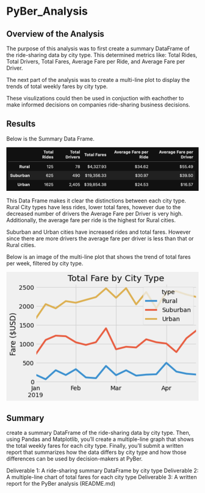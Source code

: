 # PyBer_Analysis


## Overview of the Analysis

The purpose of this analysis was to first create a summary DataFrame of the ride-sharing data by city type. This determined metrics like: Total Rides, Total Drivers, Total Fares, Average Fare per Ride, and Average Fare per Driver. 

The next part of the analysis was to create a multi-line plot to display the trends of total weekly fares by city type. 

These visulizations could then be used in conjuction with eachother to make informed decisions on companies ride-sharing business decisions.

## Results

Below is the Summary Data Frame.

![alt text](https://raw.githubusercontent.com/KitWilliams07/PyBer_Analysis/main/Resources/summary_data.png)

This Data Frame makes it clear the distinctions between each city type. Rural City types have less rides, lower total fares, however due to the decreased number of drivers the Average Fare per Driver is very high. Additionally, the average fare per ride is the highest for Rural cities. 

Suburban and Urban cities have increased rides and total fares. However since there are more drivers the average fare per driver is less than that or Rural cities. 

Below is an image of the multi-line plot that shows the trend of total fares per week, filtered by city type.

![alt text](https://raw.githubusercontent.com/KitWilliams07/PyBer_Analysis/main/Resources/multi_line_plot.png)



## Summary
 create a summary DataFrame of the ride-sharing data by city type. Then, using Pandas and Matplotlib, you’ll create a multiple-line graph that shows the total weekly fares for each city type. Finally, you’ll submit a written report that summarizes how the data differs by city type and how those differences can be used by decision-makers at PyBer.

Deliverable 1: A ride-sharing summary DataFrame by city type
Deliverable 2: A multiple-line chart of total fares for each city type
Deliverable 3: A written report for the PyBer analysis (README.md)


